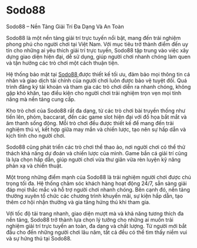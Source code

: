 # Sodo88
Sodo88 – Nền Tảng Giải Trí Đa Dạng Và An Toàn

Sodo88 là một nền tảng giải trí trực tuyến nổi bật, mang đến trải nghiệm phong phú cho người chơi tại Việt Nam. Với mục tiêu trở thành điểm đến uy tín cho những ai yêu thích giải trí trực tuyến, Sodo88 tập trung vào việc xây dựng giao diện hiện đại, dễ sử dụng, giúp người chơi nhanh chóng làm quen và tận hưởng các trò chơi một cách thuận tiện.

Hệ thống bảo mật tại <a href=https://sodo88-vn.com> Sodo88  </a>  được thiết kế tối ưu, đảm bảo mọi thông tin cá nhân và giao dịch tài chính của người chơi luôn được bảo vệ tuyệt đối. Quá trình đăng ký tài khoản và tham gia các trò chơi diễn ra nhanh chóng, không gặp khó khăn, tạo điều kiện cho người chơi trải nghiệm trọn vẹn mọi tính năng mà nền tảng cung cấp.

Kho trò chơi của Sodo88 rất đa dạng, từ các trò chơi bài truyền thống như tiến lên, phỏm, baccarat, đến các game slot hiện đại với đồ họa bắt mắt và âm thanh sống động. Mỗi trò chơi đều được thiết kế để mang đến trải nghiệm thú vị, kết hợp giữa may mắn và chiến lược, tạo nên sự hấp dẫn và kịch tính cho người chơi.

Sodo88 cũng phát triển các trò chơi thể thao ảo, nơi người chơi có thể thử thách khả năng dự đoán và chiến lược của mình. Game bắn cá giải trí cũng là lựa chọn hấp dẫn, giúp người chơi vừa thư giãn vừa rèn luyện kỹ năng phản xạ và chiến thuật.

Một trong những điểm mạnh của Sodo88 là trải nghiệm người chơi được chú trọng tối đa. Hệ thống chăm sóc khách hàng hoạt động 24/7, sẵn sàng giải đáp mọi thắc mắc và hỗ trợ người chơi nhanh chóng. Bên cạnh đó, nền tảng thường xuyên tổ chức các chương trình khuyến mãi, sự kiện hấp dẫn, tạo thêm cơ hội nhận thưởng và gia tăng hứng thú khi tham gia.

Với tốc độ tải trang nhanh, giao diện mượt mà và khả năng tương thích đa nền tảng, Sodo88 trở thành lựa chọn lý tưởng cho những ai muốn trải nghiệm giải trí trực tuyến an toàn, đa dạng và chất lượng. Từ người mới bắt đầu cho đến những người chơi lâu năm, tất cả đều có thể tìm thấy niềm vui và sự hứng thú tại Sodo88.

